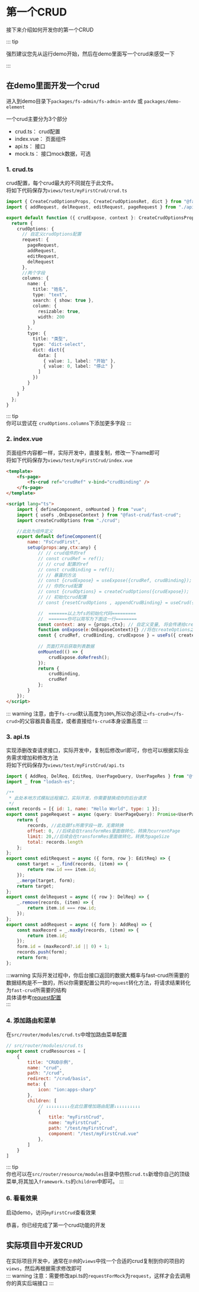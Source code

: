 # 第一个CRUD

接下来介绍如何开发你的第一个CRUD

::: tip

强烈建议您先从运行demo开始，然后在demo里面写一个crud来感受一下

:::

## 在demo里面开发一个crud

进入到demo目录下`packages/fs-admin/fs-admin-antdv` 或 `packages/demo-element`

一个crud主要分为3个部分

* crud.ts： crud配置
* index.vue： 页面组件
* api.ts： 接口
* mock.ts： 接口mock数据，可选

### 1. crud.ts

crud配置，每个crud最大的不同就在于此文件。     
将如下代码保存为`views/test/myFirstCrud/crud.ts`

```ts
import { CreateCrudOptionsProps, CreateCrudOptionsRet, dict } from "@fast-crud/fast-crud";
import { addRequest, delRequest, editRequest, pageRequest } from "./api";

export default function ({ crudExpose, context }: CreateCrudOptionsProps): CreateCrudOptionsRet {
  return {
    crudOptions: {
      // 自定义crudOptions配置
      request: {
        pageRequest,
        addRequest,
        editRequest,
        delRequest
      },
      //两个字段
      columns: {
        name: {
          title: "姓名",
          type: "text",
          search: { show: true },
          column: {
            resizable: true,
            width: 200
          }
        },
        type: {
          title: "类型",
          type: "dict-select",
          dict: dict({
            data: [
              { value: 1, label: "开始" },
              { value: 0, label: "停止" }
            ]
          })
        }
      }
    }
  };
}


``` 

::: tip    
你可以尝试在 `crudOptions.columns`下添加更多字段
:::

### 2. index.vue

页面组件内容都一样，实际开发中，直接复制，修改一下name即可      
将如下代码保存为`views/test/myFirstCrud/index.vue`

```html
<template>
    <fs-page>
        <fs-crud ref="crudRef" v-bind="crudBinding" />
    </fs-page>
</template>

<script lang="ts">
    import { defineComponent, onMounted } from "vue";
    import { useFs ,OnExposeContext } from "@fast-crud/fast-crud";
    import createCrudOptions from "./crud";

    //此处为组件定义
    export default defineComponent({
        name: "FsCrudFirst",
        setup(props:any,ctx:any) {
            // // crud组件的ref
            // const crudRef = ref();
            // // crud 配置的ref
            // const crudBinding = ref();
            // // 暴露的方法
            // const {crudExpose} = useExpose({crudRef, crudBinding});
            // // 你的crud配置
            // const {crudOptions} = createCrudOptions({crudExpose});
            // // 初始化crud配置
            // const {resetCrudOptions , appendCrudBinding} = useCrud({crudExpose, crudOptions});

            //  =======以上为fs的初始化代码=========
            //  =======你可以简写为下面这一行========
            const context: any = {props,ctx}; // 自定义变量, 将会传递给createCrudOptions, 比如直接把props,和ctx直接传过去使用
            function onExpose(e:OnExposeContext){} //将在createOptions之前触发，可以获取到crudExpose,和context
            const { crudRef, crudBinding, crudExpose } = useFs({ createCrudOptions, onExpose, context});
            
            // 页面打开后获取列表数据
            onMounted(() => {
                crudExpose.doRefresh();
            });
            return {
                crudBinding,
                crudRef
            };
        }
    });
</script>
``` 

::: warning
注意，由于`fs-crud`默认高度为`100%`,所以你必须让`<fs-crud></fs-crud>`的父容器具备高度，或者直接给`fs-crud`本身设置高度
:::

### 3. api.ts

实现添删改查请求接口，实际开发中，复制后修改url即可，你也可以根据实际业务需求增加和修改方法     
将如下代码保存为`views/test/myFirstCrud/api.ts`

```javascript
import { AddReq, DelReq, EditReq, UserPageQuery, UserPageRes } from "@fast-crud/fast-crud";
import _ from "lodash-es";

/**
 * 此处本地方式模拟远程接口，实际开发，你需要替换成你的后台请求
 */
const records = [{ id: 1, name: "Hello World", type: 1 }];
export const pageRequest = async (query: UserPageQuery): Promise<UserPageRes> => {
    return {
        records, //此处跟fs所需字段一致，无需转换
        offset: 0, //后续会在transformRes里面做转化，转换为currentPage
        limit: 20,//后续会在transformRes里面做转化，转换为pageSize
        total: records.length
    };
};
export const editRequest = async ({ form, row }: EditReq) => {
    const target = _.find(records, (item) => {
        return row.id === item.id;
    });
    _.merge(target, form);
    return target;
};
export const delRequest = async ({ row }: DelReq) => {
    _.remove(records, (item) => {
        return item.id === row.id;
    });
};
export const addRequest = async ({ form }: AddReq) => {
    const maxRecord = _.maxBy(records, (item) => {
        return item.id;
    });
    form.id = (maxRecord?.id || 0) + 1;
    records.push(form);
    return form;
};

```  

:::warning
实际开发过程中，你后台接口返回的数据大概率与fast-crud所需要的数据结构是不一致的，所以你需要配置公共的`request`转化方法，将请求结果转化为`fast-crud`所需要的结构           
具体请参考[request配置](/api/crud-options/request.html)    
:::

### 4. 添加路由和菜单

在`src/router/modules/crud.ts`中增加路由菜单配置

```js
// src/router/modules/crud.ts
export const crudResources = [
    {
        title: "CRUD示例",
        name: "crud",
        path: "/crud",
        redirect: "/crud/basis",
        meta: {
            icon: "ion:apps-sharp"
        },
        children: [
            // ↓↓↓↓↓↓↓↓↓在此位置增加路由配置↓↓↓↓↓↓↓↓↓↓
            {
                title: "myFirstCrud",
                name: "myFirstCrud",
                path: "/test/myFirstCrud",
                component: "/test/myFirstCrud.vue"
            },
        ]
    }
]

```

::: tip   
你也可以在`src/router/resource/modules`目录中仿照`crud.ts`新增你自己的顶级菜单,将其加入`framework.ts`的`children`中即可。
:::

### 6. 看看效果

启动demo，访问`myFirstCrud`查看效果

恭喜，你已经完成了第一个crud功能的开发

## 实际项目中开发CRUD

在实际项目开发中，通常在`示例`的`views`中找一个合适的crud复制到你的项目的`views`，然后再根据需求修改即可    
::: warning
注意：需要修改api.ts的`requestForMock`为`request`，这样才会去调用你的真实后端接口
:::
